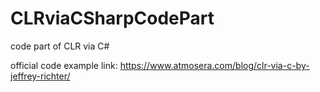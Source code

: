 # CLRviaCSharpCodePart
code part of CLR via C#

official code example link:
https://www.atmosera.com/blog/clr-via-c-by-jeffrey-richter/